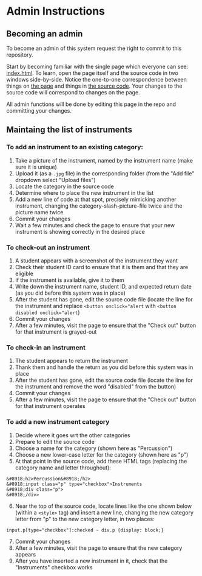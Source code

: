 # Admin Instructions

## Becoming an admin

To become an admin of this system request the right to commit to this repository.

Start by becoming familiar with the single page which everyone can see: [index.html](https://b1conrad.github.io/mic/).
To learn, open the page itself and the source code in two windows side-by-side.
Notice the one-to-one correspondence between things on [the page](https://b1conrad.github.io/mic/) 
and things in [the source code](https://github.com/b1conrad/mic/blob/main/index.html).
Your changes to the source code will correspond to changes on the page.

All admin functions will be done by editing this page in the repo and committing your changes.

## Maintaing the list of instruments

### To add an instrument to an existing category:
1. Take a picture of the instrument, named by the instrument name (make sure it is unique)
2. Upload it (as a `.jpg` file) in the corresponding folder (from the "Add file" dropdown select "Upload files")
3. Locate the category in the source code
4. Determine where to place the new instrument in the list
5. Add a new line of code at that spot, precisely mimicking another instrument, changing the category-slash-picture-file twice and the picture name twice
6. Commit your changes
7. Wait a few minutes and check the page to ensure that your new instrument is showing correctly in the desired place

### To check-out an instrument
1. A student appears with a screenshot of the instrument they want
2. Check their student ID card to ensure that it is them and that they are eligible
3. If the instrument is available, give it to them
4. Write down the instrument name, student ID, and expected return date (as you did before this system was in place)
5. After the student has gone, edit the source code file (locate the line for the instrument and replace `<button onclick="alert` with `<button disabled onclick="alert`)
6. Commit your changes
7. After a few minutes, visit the page to ensure that the "Check out" button for that instrument is grayed-out

### To check-in an instrument
1. The student appears to return the instrument
2. Thank them and handle the return as you did before this system was in place
3. After the student has gone, edit the source code file (locate the line for the instrument and remove the word "disabled" from the button)
4. Commit your changes
5. After a few minutes, visit the page to ensure that the "Check out" button for that instrument operates

### To add a new instrument category
1. Decide where it goes wrt the other categories
2. Prepare to edit the source code
3. Choose a name for the category (shown here as "Percussion")
4. Choose a new lower-case letter for the category (shown here as "p")
5. At that point in the source code, add these HTML tags (replacing the category name and letter throughout):

```
&#8918;h2>Percussion&#8918;/h2>
&#8918;input class="p" type="checkbox">Instruments
&#8918;div class="p">
&#8918;/div>
```

6. Near the top of the source code, locate lines like the one shown below (within a `<style>` tag) and insert a new line, changing the new category letter from "p" to the new category letter, in two places:

```
input.p[type="checkbox"]:checked ~ div.p {display: block;}
```

7. Commit your changes
8. After a few minutes, visit the page to ensure that the new category appears
9. After you have inserted a new instrument in it, check that the "Instruments" checkbox works

